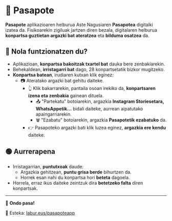 # 🛂 Pasapote

**Pasapote** aplikazioaren helburua Aste Nagusiaren **Pasapotea** digitalki izatea da.
Fisikoarekin zigiluak jartzen diren bezala, digitalaren helburua **konpartsa guztietan argazki bat ateratzea** eta **bilduma osatzea** da.

## 🧭 Nola funtzionatzen du?

- Aplikazioan, **konpartsa bakoitzak txartel bat** dauka bere zenbakiarekin.
- Behekaldean, **irristagarri bat** dago, 28 konpartsetatik bizkor mugitzeko.
- **Konpartsa batean**, irudiaren kutxan klik eginez:
  - 📷 Ateratako argazki bat gehitu daiteke.
    - 👆 Klik bakarrarekin, pantaila osoan irekiko da, **konpartsaren izena eta zenbakia** gainean dituela.
      - 📤 "Partekatu" botoiarekin, argazkia **Instagram Storiesetara, WhatsAppetik…** bidali daiteke, aurrean aipatutako apaingarriarekin.
      - 🗑️ "Ezabatu" botoiarekin, argazkia **Pasapotetik ezabatuko** da.
    - 👉 Pasapoteko argazki bati klik luzea eginez, **argazkia ere kendu** daiteke.

## 🟢 Aurrerapena

- Irristagarrian, **puntutxoak** daude:
  - Argazkia gehitzean, **puntu grisa berde** bihurtzen da.
  - Horrek esan nahi du konpartsa hori **beteta** dagoela.
- Horrela, erraz ikus daiteke zeintzuk dira **betetzeko falta** diren konpartsak.

---

🎉 **Ondo pasa!**

🔗 Esteka: [labur.eus/pasapoteapp](https://labur.eus/pasapoteapp)

